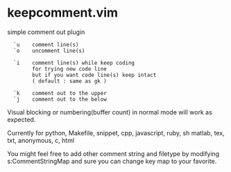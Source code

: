 keepcomment.vim
===============
simple comment out plugin

      `u    comment line(s)
      `o    uncomment line(s)

      `i    comment line(s) while keep coding
            for trying new code line
            but if you want code line(s) keep intact
            ( default : same as gk )

      `k    comment out to the upper
      `j    comment out to the below
      
Visual blocking or numbering(buffer count) in normal mode
will work as expected.

Currently
for
        python, Makefile, snippet, cpp, javascript, ruby, sh
        matlab, tex, txt, anonymous, c, html

You might feel free to add other comment string and filetype
by modifying s:CommentStringMap
and sure you can change key map to your favorite.

